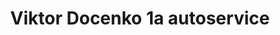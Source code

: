 ---
title: "Viktor Docenko 1a autoservice"
url: /menden/viktor-docenko-1a-autoservice/
shop: Autowerkstatt
---